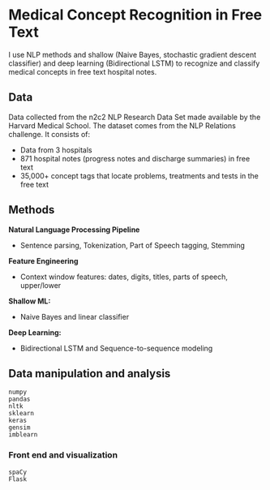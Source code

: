 # Medical Concept Recognition in Free Text

I use NLP methods and shallow (Naive Bayes, stochastic gradient descent classifier) and deep learning (Bidirectional LSTM) to recognize and classify medical concepts in free text hospital notes.

## Data

Data collected from the n2c2 NLP Research Data Set made available by the Harvard Medical School. The dataset comes from the NLP Relations challenge. It consists of:

* Data from 3 hospitals
* 871 hospital notes (progress notes and discharge summaries) in free text
* 35,000+ concept tags that locate problems, treatments and tests in the free text

## Methods

**Natural Language Processing Pipeline**
- Sentence parsing, Tokenization, Part of Speech tagging, Stemming

**Feature Engineering**
- Context window features: dates, digits, titles, parts of speech, upper/lower

**Shallow ML:**
- Naive Bayes and linear classifier

**Deep Learning:**
- Bidirectional LSTM and Sequence-to-sequence modeling

## Data manipulation and analysis

```
numpy
pandas
nltk
sklearn
keras
gensim
imblearn
```

### Front end and visualization

```
spaCy
Flask
```

